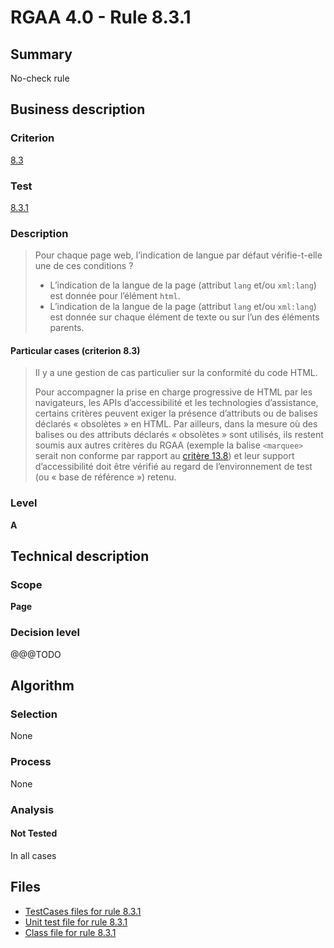 # RGAA 4.0 - Rule 8.3.1

## Summary

No-check rule

## Business description

### Criterion

[8.3](https://www.numerique.gouv.fr/publications/rgaa-accessibilite/methode/criteres/#crit-8-3)

### Test

[8.3.1](https://www.numerique.gouv.fr/publications/rgaa-accessibilite/methode/criteres/#test-8-3-1)

### Description

> Pour chaque page web, l’indication de langue par défaut vérifie-t-elle une de ces conditions ?
> 
> * L’indication de la langue de la page (attribut `lang` et/ou `xml:lang`) est donnée pour l’élément `html`.
> * L’indication de la langue de la page (attribut `lang` et/ou `xml:lang`) est donnée sur chaque élément de texte ou sur l’un des éléments parents.

#### Particular cases (criterion 8.3)

> Il y a une gestion de cas particulier sur la conformité du code HTML.
> 
> Pour accompagner la prise en charge progressive de HTML par les navigateurs, les APIs d’accessibilité et les technologies d’assistance, certains critères peuvent exiger la présence d’attributs ou de balises déclarés « obsolètes » en HTML. Par ailleurs, dans la mesure où des balises ou des attributs déclarés « obsolètes » sont utilisés, ils restent soumis aux autres critères du RGAA (exemple la balise `<marquee>` serait non conforme par rapport au [critère 13.8](https://www.numerique.gouv.fr/publications/rgaa-accessibilite/methode/glossaire/#crit-13-8)) et leur support d’accessibilité doit être vérifié au regard de l’environnement de test (ou « base de référence ») retenu.

### Level

**A**


## Technical description

### Scope

**Page**

### Decision level

@@@TODO


## Algorithm

### Selection

None

### Process

None

### Analysis

#### Not Tested

In all cases


## Files

- [TestCases files for rule 8.3.1](https://gitlab.com/asqatasun/Asqatasun/-/tree/v5/rules/rules-rgaa4.0/src/test/resources/testcases/rgaa40/Rgaa40Rule080301/)
- [Unit test file for rule 8.3.1](https://gitlab.com/asqatasun/Asqatasun/-/blob/v5/rules/rules-rgaa4.0/src/test/java/org/asqatasun/rules/rgaa40/Rgaa40Rule080301Test.java)
- [Class file for rule 8.3.1](https://gitlab.com/asqatasun/Asqatasun/-/blob/v5/rules/rules-rgaa4.0/src/main/java/org/asqatasun/rules/rgaa40/Rgaa40Rule080301.java)


